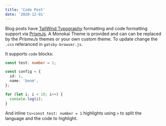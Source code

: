 ```yaml
---
title: 'Code Post'
date: '2020-12-01'
---
```


Blog posts have
[TailWind Typography](https://github.com/tailwindlabs/tailwindcss-typography)
formatting and code formatting support via [PrismJs](https://prismjs.com/).
A Monokai Theme is provided and can can be replaced by the _PrismeJs_ themes or
your own custom theme. To update change the `.css` referanced in
`gatsby-browser.js`.

It supports `code` blocks:

```ts
const test: number = 1;

const config = {
  id: 1,
  name: 'boom',
};

for (let i; i < 10; i++) {
  console.log(i);
}
```

And inline `ts>const test: number = 1` highlights using `>` to split the
language and the code to highlight.
